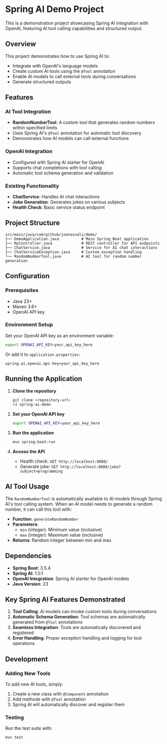 # Spring AI Demo Project

This is a demonstration project showcasing Spring AI integration with OpenAI, featuring AI tool calling capabilities 
and structured output.

## Overview

This project demonstrates how to use Spring AI to:
- Integrate with OpenAI's language models
- Create custom AI tools using the `@Tool` annotation
- Enable AI models to call external tools during conversations
- Generate structured outputs

## Features

### AI Tool Integration
- **RandomNumberTool**: A custom tool that generates random numbers within specified limits
- Uses Spring AI's `@Tool` annotation for automatic tool discovery
- Demonstrates how AI models can call external functions

### OpenAI Integration
- Configured with Spring AI starter for OpenAI
- Supports chat completions with tool calling
- Automatic tool schema generation and validation

### Existing Functionality
- **ChatService**: Handles AI chat interactions
- **Joke Generation**: Generates jokes on various subjects
- **Health Check**: Basic service status endpoint

## Project Structure

```
src/main/java/com/github/joonasvali/demo/
├── DemoApplication.java          # Main Spring Boot application
├── MyController.java             # REST controller for API endpoints
├── ChatService.java              # Service for AI chat interactions
├── ChatServiceException.java     # Custom exception handling
└── RandomNumberTool.java         # AI tool for random number generation
```

## Configuration

### Prerequisites
- Java 23+
- Maven 3.6+
- OpenAI API key

### Environment Setup
Set your OpenAI API key as an environment variable:
```bash
export OPENAI_API_KEY=your_api_key_here
```

Or add it to `application.properties`:
```properties
spring.ai.openai.api-key=your_api_key_here
```

## Running the Application

1. **Clone the repository**
   ```bash
   git clone <repository-url>
   cd spring-ai-demo
   ```

2. **Set your OpenAI API key**
   ```bash
   export OPENAI_API_KEY=your_api_key_here
   ```

3. **Run the application**
   ```bash
   mvn spring-boot:run
   ```

4. **Access the API**
   - Health check: `GET http://localhost:8080/`
   - Generate joke: `GET http://localhost:8080/joke?subject=programming`

## AI Tool Usage

The `RandomNumberTool` is automatically available to AI models through Spring AI's tool calling system. When an AI model needs to generate a random number, it can call this tool with:

- **Function**: `generateRandomNumber`
- **Parameters**: 
  - `min` (integer): Minimum value (inclusive)
  - `max` (integer): Maximum value (inclusive)
- **Returns**: Random integer between min and max

## Dependencies

- **Spring Boot**: 3.5.4
- **Spring AI**: 1.0.1
- **OpenAI Integration**: Spring AI starter for OpenAI models
- **Java Version**: 23

## Key Spring AI Features Demonstrated

1. **Tool Calling**: AI models can invoke custom tools during conversations
2. **Automatic Schema Generation**: Tool schemas are automatically generated from `@Tool` annotations
3. **Seamless Integration**: Tools are automatically discovered and registered
4. **Error Handling**: Proper exception handling and logging for tool operations

## Development

### Adding New Tools
To add new AI tools, simply:
1. Create a new class with `@Component` annotation
2. Add methods with `@Tool` annotation
3. Spring AI will automatically discover and register them

### Testing
Run the test suite with:
```bash
mvn test
```
